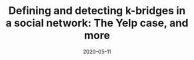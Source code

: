 ---
title: 'Defining and detecting k-bridges in a social network: The Yelp case, and more'
collection: publications
permalink: /publication/2020-05-11-Knowledge-Based Systems-Defining-and.md
excerpt: 'E. Corradini, A.  Nocera, D.  Ursino, L.  Virgili'
date: 2020-05-11
venue: 'Knowledge-Based Systems'
link: 'https://doi.org/10.1016/j.knosys.2020.105721'
location: 'University of Pavia, Polytechnic University of Marche'
---